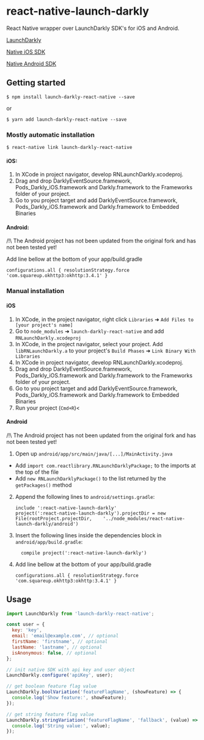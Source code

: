 
# react-native-launch-darkly

React Native wrapper over LaunchDarkly SDK's for iOS and Android.

[LaunchDarkly](https://launchdarkly.com)

[Native iOS SDK](https://github.com/launchdarkly/ios-client)

[Native Android SDK](https://github.com/launchdarkly/android-client)

## Getting started

`$ npm install launch-darkly-react-native --save`

or

``$ yarn add launch-darkly-react-native --save``

### Mostly automatic installation

`$ react-native link launch-darkly-react-native`

#### iOS:

1) In XCode in project navigator, develop RNLaunchDarkly.xcodeproj.
2) Drag and drop DarklyEventSource.framework, Pods_Darkly_iOS.framework and Darkly.framework to the Frameworks folder of your project.
3) Go to you project target and add DarklyEventSource.framework, Pods_Darkly_iOS.framework and Darkly.framework to Embedded Binaries

#### Android:

/!\ The Android project has not been updated from the original fork and has not been tested yet!

Add line bellow at the bottom of your app/build.gradle
  ```
  configurations.all { resolutionStrategy.force 'com.squareup.okhttp3:okhttp:3.4.1' }
  ```

### Manual installation


#### iOS

1. In XCode, in the project navigator, right click `Libraries` ➜ `Add Files to [your project's name]`
2. Go to `node_modules` ➜ `launch-darkly-react-native` and add `RNLaunchDarkly.xcodeproj`
3. In XCode, in the project navigator, select your project. Add `libRNLaunchDarkly.a` to your project's `Build Phases` ➜ `Link Binary With Libraries`
4. In XCode in project navigator, develop RNLaunchDarkly.xcodeproj.
5. Drag and drop DarklyEventSource.framework, Pods_Darkly_iOS.framework and Darkly.framework to the Frameworks folder of your project.
6. Go to you project target and add DarklyEventSource.framework, Pods_Darkly_iOS.framework and Darkly.framework to Embedded Binaries
7. Run your project (`Cmd+R`)<

#### Android

/!\ The Android project has not been updated from the original fork and has not been tested yet!

1. Open up `android/app/src/main/java/[...]/MainActivity.java`
  - Add `import com.reactlibrary.RNLaunchDarklyPackage;` to the imports at the top of the file
  - Add `new RNLaunchDarklyPackage()` to the list returned by the `getPackages()` method
2. Append the following lines to `android/settings.gradle`:
  	```
  	include ':react-native-launch-darkly'
  	project(':react-native-launch-darkly').projectDir = new File(rootProject.projectDir, 	'../node_modules/react-native-launch-darkly/android')
  	```
3. Insert the following lines inside the dependencies block in `android/app/build.gradle`:
  	```
      compile project(':react-native-launch-darkly')
  	```
4. Add line bellow at the bottom of your app/build.gradle
    ```
    configurations.all { resolutionStrategy.force 'com.squareup.okhttp3:okhttp:3.4.1' }
    ```


## Usage
```javascript
import LaunchDarkly from 'launch-darkly-react-native';

const user = {
  key: 'key',
  email: 'email@example.com', // optional
  firstName: 'firstname', // optional
  lastName: 'lastname', // optional
  isAnonymous: false, // optional
};

// init native SDK with api key and user object
LaunchDarkly.configure('apiKey', user);

// get boolean feature flag value
LaunchDarkly.boolVariation('featureFlagName', (showFeature) => {
  console.log('Show feature:', showFeature);
});

// get string feature flag value
LaunchDarkly.stringVariation('featureFlagName', 'fallback', (value) => {
  console.log('String value:', value);
});
```
